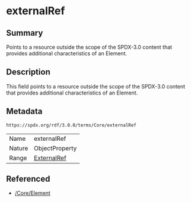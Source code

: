 <!-- Automatically generated by spec-parser v2.1.0 on 2024-06-17T15:44:58.460830+00:00 -->
<!-- SPDX-License-Identifier: Community-Spec-1.0 -->

# externalRef

## Summary

Points to a resource outside the scope of the SPDX-3.0 content
that provides additional characteristics of an Element.


## Description

This field points to a resource outside the scope of the SPDX-3.0 content
that provides additional characteristics of an Element.


## Metadata

`https://spdx.org/rdf/3.0.0/terms/Core/externalRef`


| | |
|---|---|
| Name | externalRef |
| Nature | ObjectProperty |
| Range | [ExternalRef](../Classes/ExternalRef.md) |




## Referenced

- [/Core/Element](../../Core/Classes/Element.md)

